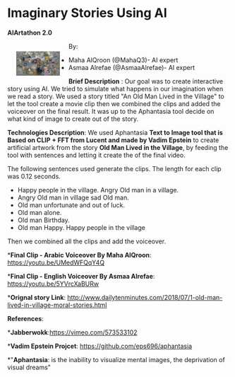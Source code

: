 # Imaginary Stories Using AI

__AIArtathon 2.0__

<img src="https://github.com/AsmaaAlrefae/AIArtathon2/blob/main/Final%20End%20Image.png?raw=true" style="float: left; margin: 20px; height: 55px" img style="height; 200px width; 200px">


By:

* Maha AlQroon (@MahaQ3)- AI expert
* Asmaa Alrefae (@AsmaaAlrefae)- AI expert


__Brief Description__ :
Our goal was to create interactive story using AI. We tried to simulate what happens in our imagination when we read a story. We used a story titled "An Old Man Lived in the Village" to let the tool create a movie clip then we combined the clips and added the voiceover on the final result. It was up to the Aphantasia tool decide on what kind of image to create out of the story.

__Technologies Description__:
We used Aphantasia __Text to Image tool that is Based on CLIP + FFT from Lucent and made by Vadim Epstein__ to create artificial artwork from the story __Old Man Lived in the Village__, by feeding the tool with sentences and letting it create the of the final video.

The following sentences used generate the clips. The length for each clip was 0.12 seconds.

* Happy people in the village. Angry Old man in a village.
* Angry Old man in village sad Old man.
* Old man unfortunate and out of luck. 
* Old man alone.
* Old man Birthday.
* Old man Happy. Happy people in the village

Then we combined all the clips and add the voiceover.

*__Final Clip - Arabic Voiceover By Maha AlQroon__: https://youtu.be/UMedWFQqY4Q


*__Final Clip - English Voiceover By Asmaa Alrefae__: https://youtu.be/5YVrcXaBURw


*__Orignal story Link__: http://www.dailytenminutes.com/2018/07/1-old-man-lived-in-village-moral-stories.html





__References__: 


*__Jabberwokk__:https://vimeo.com/573533102


*__Vadim Epstein Projcet__: https://github.com/eps696/aphantasia


*"__Aphantasia__: is the inability to visualize mental images, the deprivation of visual dreams"

